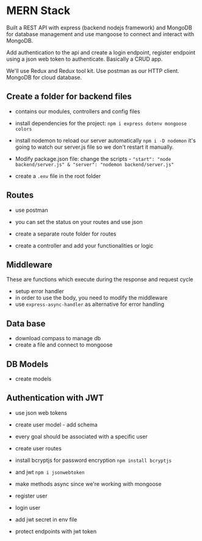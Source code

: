 # MERN Stack

Built a REST API with express (backend nodejs framework) and MongoDB for database management and use mangoose to connect and interact with MongoDB.

Add authentication to the api and create a login endpoint, register endpoint using a json web token to authenticate. Basically a CRUD app.

We'll use Redux and Redux tool kit.
Use postman as our HTTP client.
MongoDB for cloud database.

## Create a folder for backend files

- contains our modules, controllers and config files

- install dependencies for the project: `npm i express dotenv mongoose colors`
- install nodemon to reload our server automatically `npm i -D nodemon` it's going to watch our server.js file so we don't restart it manually.

- Modify package.json file: change the scripts - `"start": "node backend/server.js" & "server": "nodemon backend/server.js"`

- create a `.env` file in the root folder

## Routes

- use postman
- you can set the status on your routes and use json
- create a separate route folder for routes

- create a controller and add your functionalities or logic

## Middleware

These are functions which execute during the response and request cycle

- setup error handler
- in order to use the body, you need to modify the middleware
- use `express-async-handler` as alternative for error handling

## Data base

- download compass to manage db
- create a file and connect to mongoose

## DB Models

- create models

## Authentication with JWT

- use json web tokens
- create user model - add schema
- every goal should be associated with a specific user
- create user routes

- install bcryptjs for password encryption `npm install bcryptjs`
- and jwt `npm i jsonwebtoken`
- make methods async since we're working with mongoose

- register user
- login user
- add jwt secret in env file
- protect endpoints with jwt token
